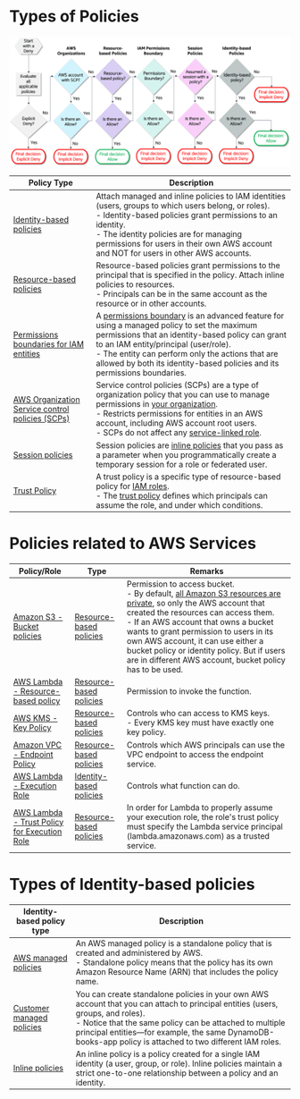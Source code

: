 # Types of Policies

![](assets/IAM-Policies-Allow-Deny.png)

| Policy Type                                                                                                                                   | Description                                                                                                                                                                                                                                                                                                                                         |
|-----------------------------------------------------------------------------------------------------------------------------------------------|-----------------------------------------------------------------------------------------------------------------------------------------------------------------------------------------------------------------------------------------------------------------------------------------------------------------------------------------------------|
| [Identity-based policies](https://docs.aws.amazon.com/IAM/latest/UserGuide/access_policies.html#policies_id-based)                            | Attach managed and inline policies to IAM identities (users, groups to which users belong, or roles). <br/>- Identity-based policies grant permissions to an identity.<br/>- The identity policies are for managing permissions for users in their own AWS account and NOT for users in other AWS accounts.                                         |
| [Resource-based policies](https://docs.aws.amazon.com/IAM/latest/UserGuide/access_policies.html#policies_resource-based)                      | Resource-based policies grant permissions to the principal that is specified in the policy. Attach inline policies to resources. <br/>- Principals can be in the same account as the resource or in other accounts.                                                                                                                                 |
| [Permissions boundaries for IAM entities](PermissionBoundary.md)                                                                              | A [permissions boundary](PermissionBoundary.md) is an advanced feature for using a managed policy to set the maximum permissions that an identity-based policy can grant to an IAM entity/principal (user/role).<br/>- The entity can perform only the actions that are allowed by both its identity-based policies and its permissions boundaries. |
| [AWS Organization Service control policies (SCPs)](https://docs.aws.amazon.com/organizations/latest/userguide/orgs_manage_policies_scps.html) | Service control policies (SCPs) are a type of organization policy that you can use to manage permissions in [your organization](../../2b_OrgMultipleAccounts/AWSOrganization.md).<br/>- Restricts permissions for entities in an AWS account, including AWS account root users. <br/>- SCPs do not affect any [service-linked role](IAMRoles.md).   |
| [Session policies](https://docs.aws.amazon.com/IAM/latest/UserGuide/access_policies.html#policies_session)                                    | Session policies are [inline policies](https://docs.aws.amazon.com/IAM/latest/UserGuide/access_policies_managed-vs-inline.html) that you pass as a parameter when you programmatically create a temporary session for a role or federated user.                                                                                                     |
| [Trust Policy](https://aws.amazon.com/blogs/security/how-to-use-trust-policies-with-iam-roles/)                                               | A trust policy is a specific type of resource-based policy for [IAM roles](IAMRoles.md).<br/>- The [trust policy](https://aws.amazon.com/blogs/security/how-to-use-trust-policies-with-iam-roles/) defines which principals can assume the role, and under which conditions.                                                                        |

# Policies related to AWS Services

| Policy/Role                                                                                                                                            | Type                                                                                                                     | Remarks                                                                                                                                                                                                                                                                                                                                                                                                                                                                        |
|--------------------------------------------------------------------------------------------------------------------------------------------------------|--------------------------------------------------------------------------------------------------------------------------|--------------------------------------------------------------------------------------------------------------------------------------------------------------------------------------------------------------------------------------------------------------------------------------------------------------------------------------------------------------------------------------------------------------------------------------------------------------------------------|
| [Amazon S3 - Bucket policies](../../7_StorageServices/3_ObjectStorageS3/Security/BucketPolicy.md)                                                      | [Resource-based policies](https://docs.aws.amazon.com/IAM/latest/UserGuide/access_policies.html#policies_resource-based) | Permission to access bucket.<br/>- By default, [all Amazon S3 resources are private](https://docs.aws.amazon.com/config/latest/developerguide/s3-bucket-policy.html), so only the AWS account that created the resources can access them.<br/>- If an AWS account that owns a bucket wants to grant permission to users in its own AWS account, it can use either a bucket policy or identity policy. But if users are in different AWS account, bucket policy has to be used. |
| [AWS Lambda - Resource-based policy](../../3_ComputeServices/AWSLambda/AWSLambdaFunctionPermissions.md)                                                | [Resource-based policies](https://docs.aws.amazon.com/IAM/latest/UserGuide/access_policies.html#policies_resource-based) | Permission to invoke the function.                                                                                                                                                                                                                                                                                                                                                                                                                                             |
| [AWS KMS - Key Policy](../../2c_SecurityServices/1_DataProtectionServices/AWSKMS.md)                                                                   | [Resource-based policies](https://docs.aws.amazon.com/IAM/latest/UserGuide/access_policies.html#policies_resource-based) | Controls who can access to KMS keys.<br/>- Every KMS key must have exactly one key policy.                                                                                                                                                                                                                                                                                                                                                                                     |
| [Amazon VPC - Endpoint Policy](../../1_NetworkingAndContentDelivery/3_NetworkFoundationsVPC/ConnectFromVPC/VPCEndPointsToSpecificAWSService/Readme.md) | [Resource-based policies](https://docs.aws.amazon.com/IAM/latest/UserGuide/access_policies.html#policies_resource-based) | Controls which AWS principals can use the VPC endpoint to access the endpoint service.                                                                                                                                                                                                                                                                                                                                                                                         |
| [AWS Lambda - Execution Role](../../3_ComputeServices/AWSLambda/AWSLambdaFunctionPermissions.md)                                                       | [Identity-based policies](https://docs.aws.amazon.com/IAM/latest/UserGuide/access_policies.html#policies_id-based)       | Controls what function can do.                                                                                                                                                                                                                                                                                                                                                                                                                                                 |
| [AWS Lambda - Trust Policy for Execution Role](samplePolicies/ResourcePolicies/lambdaTrustPolicy.json)                                                 | [Resource-based policies](https://docs.aws.amazon.com/IAM/latest/UserGuide/access_policies.html#policies_resource-based) | In order for Lambda to properly assume your execution role, the role's trust policy must specify the Lambda service principal (lambda.amazonaws.com) as a trusted service.                                                                                                                                                                                                                                                                                                     |

# Types of Identity-based policies

| Identity-based policy type                                                                                           | Description                                                                                                                                                                                                                                                                                                |
|----------------------------------------------------------------------------------------------------------------------|------------------------------------------------------------------------------------------------------------------------------------------------------------------------------------------------------------------------------------------------------------------------------------------------------------|
| [AWS managed policies](https://docs.aws.amazon.com/IAM/latest/UserGuide/access_policies_managed-vs-inline.html)      | An AWS managed policy is a standalone policy that is created and administered by AWS. <br/>- Standalone policy means that the policy has its own Amazon Resource Name (ARN) that includes the policy name.                                                                                                 |
| [Customer managed policies](https://docs.aws.amazon.com/IAM/latest/UserGuide/access_policies_managed-vs-inline.html) | You can create standalone policies in your own AWS account that you can attach to principal entities (users, groups, and roles). <br/>- Notice that the same policy can be attached to multiple principal entities—for example, the same DynamoDB-books-app policy is attached to two different IAM roles. |
| [Inline policies](https://docs.aws.amazon.com/IAM/latest/UserGuide/access_policies_managed-vs-inline.html)           | An inline policy is a policy created for a single IAM identity (a user, group, or role). Inline policies maintain a strict one-to-one relationship between a policy and an identity.                                                                                                                       |